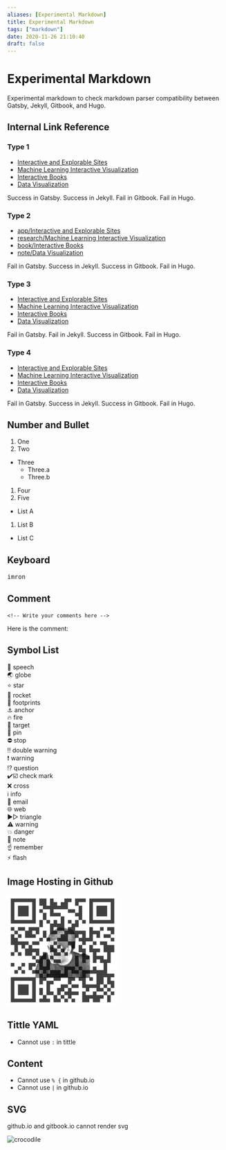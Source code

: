 ```yaml
---
aliases: [Experimental Markdown]
title: Experimental Markdown
tags: ["markdown"]
date: 2020-11-26 21:10:40
draft: false
---
```


# Experimental Markdown

Experimental markdown to check markdown parser compatibility between Gatsby, Jekyll, Gitbook, and Hugo.

## Internal Link Reference

### Type 1

- [Interactive and Explorable Sites](../webapp/interactive-explorable-web.md)
- [Machine Learning Interactive Visualization](ml-visualization.md)
- [Interactive Books](/book/interactive-book)
- [Data Visualization](/note/data-visualization)

Success in Gatsby. Success in Jekyll. Fail in Gitbook. Fail in Hugo.

### Type 2

- [app/Interactive and Explorable Sites](../webapp/interactive-explorable-web.md)
- [research/Machine Learning Interactive Visualization](ml-visualization.md)
- [book/Interactive Books](../book/interactive-book.md)
- [note/Data Visualization](../note/data-visualization.md)

Fail in Gatsby. Success in Jekyll. Success in Gitbook. Fail in Hugo.

### Type 3

- [Interactive and Explorable Sites](../webapp/interactive-explorable-web.md)
- [Machine Learning Interactive Visualization](ml-visualization.md)
- [Interactive Books](/book/interactive-book.md)
- [Data Visualization](/note/data-visualization.md)

Fail in Gatsby. Fail in Jekyll. Success in Gitbook. Fail in Hugo.

### Type 4

- [Interactive and Explorable Sites](../webapp/interactive-explorable-web.md)
- [Machine Learning Interactive Visualization](ml-visualization.md)
- [Interactive Books](../book/interactive-book)
- [Data Visualization](../note/data-visualization)

Fail in Gatsby. Success in Jekyll. Success in Gitbook. Fail in Hugo.

## Number and Bullet

1. One
2. Two
- Three
    - Three.a
    - Three.b

1. Four
2. Five

- List A
1. List B
- List C

## Keyboard

<kbd>imron</kbd>

## Comment

`<!-- Write your comments here -->`

Here is the comment:  

<!-- Write your comments here -->

## Symbol List

💬 speech  
🌏️ globe  
⭐️ star  
🚀 rocket  
👣 footprints  
⚓️ anchor  
🔥 fire  
🎯 target  
📌 pin  
⛔ stop  
‼️ double warning  
❗️ warning  
⁉️ question  
✔️☑️ check mark  
❌ cross  
ℹ️ info  
📧 email  
🌐 web  
▶▷ triangle  
⚠️ warning  
💥 danger  
📝 note  
☝️ remember  
⚡️ flash

## Image Hosting in Github

![QR Code Image-small](https://raw.githubusercontent.com/irosyadi/vnote.image/master/1608464780_20201220183102525_18817.png)

## Tittle YAML

- Cannot use `:` in tittle

## Content

- Cannot use `% {` in github.io
- Cannot use `|` in github.io

## SVG

github.io and gitbook.io cannot render svg

![crocodile](https://snapsvg.io/assets/images/crocodile.svg)
